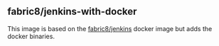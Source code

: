 ## fabric8/jenkins-with-docker

This image is based on the [fabric8/jenkins](https://github.com/fabric8io/jenkins-docker) docker image but adds the docker binaries.
